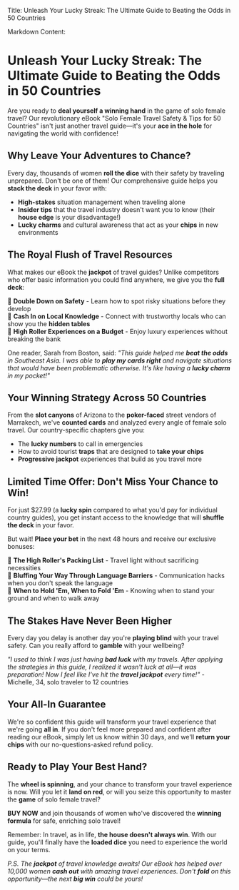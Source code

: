 Title: Unleash Your Lucky Streak: The Ultimate Guide to Beating the Odds in 50 Countries

Markdown Content:
# Unleash Your Lucky Streak: The Ultimate Guide to Beating the Odds in 50 Countries

Are you ready to **deal yourself a winning hand** in the game of solo female travel? Our revolutionary eBook "Solo Female Travel Safety & Tips for 50 Countries" isn't just another travel guide—it's your **ace in the hole** for navigating the world with confidence!

## Why Leave Your Adventures to Chance?

Every day, thousands of women **roll the dice** with their safety by traveling unprepared. Don't be one of them! Our comprehensive guide helps you **stack the deck** in your favor with:

- **High-stakes** situation management when traveling alone
- **Insider tips** that the travel industry doesn't want you to know (their **house edge** is your disadvantage!)
- **Lucky charms** and cultural awareness that act as your **chips** in new environments

## The Royal Flush of Travel Resources

What makes our eBook the **jackpot** of travel guides? Unlike competitors who offer basic information you could find anywhere, we give you the **full deck**:

🌟 **Double Down on Safety** - Learn how to spot risky situations before they develop  
🌟 **Cash In on Local Knowledge** - Connect with trustworthy locals who can show you the **hidden tables**  
🌟 **High Roller Experiences on a Budget** - Enjoy luxury experiences without breaking the bank

One reader, Sarah from Boston, said: *"This guide helped me **beat the odds** in Southeast Asia. I was able to **play my cards right** and navigate situations that would have been problematic otherwise. It's like having a **lucky charm** in my pocket!"*

## Your Winning Strategy Across 50 Countries

From the **slot canyons** of Arizona to the **poker-faced** street vendors of Marrakech, we've **counted cards** and analyzed every angle of female solo travel. Our country-specific chapters give you:

- The **lucky numbers** to call in emergencies
- How to avoid tourist **traps** that are designed to **take your chips**
- **Progressive jackpot** experiences that build as you travel more

## Limited Time Offer: Don't Miss Your Chance to Win!

For just $27.99 (a **lucky spin** compared to what you'd pay for individual country guides), you get instant access to the knowledge that will **shuffle the deck** in your favor.

But wait! **Place your bet** in the next 48 hours and receive our exclusive bonuses:

🎲 **The High Roller's Packing List** - Travel light without sacrificing necessities  
🎲 **Bluffing Your Way Through Language Barriers** - Communication hacks when you don't speak the language  
🎲 **When to Hold 'Em, When to Fold 'Em** - Knowing when to stand your ground and when to walk away

## The Stakes Have Never Been Higher

Every day you delay is another day you're **playing blind** with your travel safety. Can you really afford to **gamble** with your wellbeing?

*"I used to think I was just having **bad luck** with my travels. After applying the strategies in this guide, I realized it wasn't luck at all—it was preparation! Now I feel like I've hit the **travel jackpot** every time!"* - Michelle, 34, solo traveler to 12 countries

## Your All-In Guarantee

We're so confident this guide will transform your travel experience that we're going **all in**. If you don't feel more prepared and confident after reading our eBook, simply let us know within 30 days, and we'll **return your chips** with our no-questions-asked refund policy.

## Ready to Play Your Best Hand?

The **wheel is spinning**, and your chance to transform your travel experience is now. Will you let it **land on red**, or will you seize this opportunity to master the **game** of solo female travel?

**BUY NOW** and join thousands of women who've discovered the **winning formula** for safe, enriching solo travel!

Remember: In travel, as in life, **the house doesn't always win**. With our guide, you'll finally have the **loaded dice** you need to experience the world on your terms.

*P.S. The **jackpot** of travel knowledge awaits! Our eBook has helped over 10,000 women **cash out** with amazing travel experiences. Don't **fold** on this opportunity—the next **big win** could be yours!*
